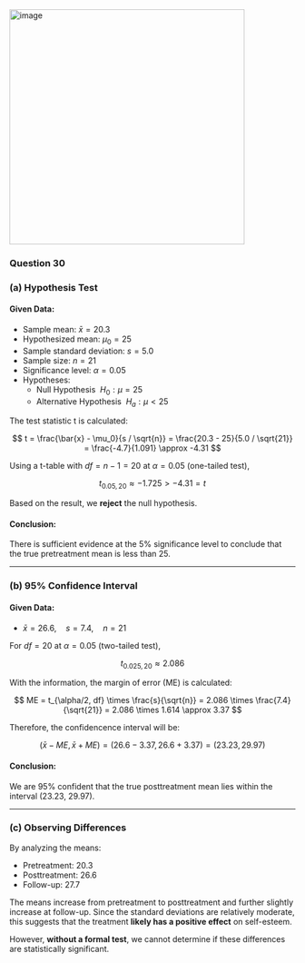 <img width="414" alt="image" src="https://github.com/user-attachments/assets/5f9b5fb5-bfad-4117-8ee8-d004db491f08" />

### Question 30
### **(a) Hypothesis Test**  

#### **Given Data:**
- Sample mean: $\bar{x} = 20.3$  
- Hypothesized mean: $\mu_0 = 25$  
- Sample standard deviation: $s = 5.0$  
- Sample size: $n = 21$  
- Significance level: $\alpha = 0.05$
- Hypotheses:
  - Null Hypothesis $\ H_0: \mu = 25$
  - Alternative Hypothesis $\ H_a: \mu < 25$

The test statistic t is calculated:  

$$
t = \frac{\bar{x} - \mu_0}{s / \sqrt{n}} = \frac{20.3 - 25}{5.0 / \sqrt{21}} = \frac{-4.7}{1.091} \approx -4.31
$$  

Using a t-table with $df = n - 1 = 20$ at $\alpha = 0.05$ (one-tailed test),  

$$
t_{0.05,20} \approx -1.725 > -4.31 = t
$$  

Based on the result, we **reject** the null hypothesis.  

#### Conclusion: 
There is sufficient evidence at the 5% significance level to conclude that the true pretreatment mean is less than 25.

---

### **(b) 95% Confidence Interval**  

#### **Given Data:**
- $\bar{x} = 26.6, \quad s = 7.4, \quad n = 21$  

For $df = 20$ at $\alpha = 0.05$ (two-tailed test),  

$$
t_{0.025,20} \approx 2.086
$$  

With the information, the margin of error (ME) is calculated:  

$$
ME = t_{\alpha/2, df} \times \frac{s}{\sqrt{n}} = 2.086 \times \frac{7.4}{\sqrt{21}} = 2.086 \times 1.614 \approx 3.37
$$  

Therefore, the confidencence interval will be:

$$
(\bar{x} - ME, \bar{x} + ME) = (26.6 - 3.37, 26.6 + 3.37) = (23.23, 29.97)
$$    

#### Conclusion: 
We are 95% confident that the true posttreatment mean lies within the interval (23.23, 29.97).

---

### **(c) Observing Differences**  

By analyzing the means:  
- Pretreatment: $20.3$  
- Posttreatment: $26.6$  
- Follow-up: $27.7$  

The means increase from pretreatment to posttreatment and further slightly increase at follow-up. Since the standard deviations are relatively moderate, this suggests that the treatment **likely has a positive effect** on self-esteem.  

However, **without a formal test**, we cannot determine if these differences are statistically significant.
